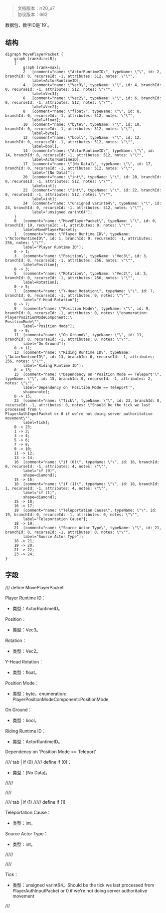 # <!-- md:samp MovePlayerPacket -->

> 文档版本：r/20_u7<br/>协议版本：662

<!-- md:samp MovePlayerPacket -->数据包，数字ID是`19`。

## 结构

```viz
digraph MovePlayerPacket {
	graph [rankdir=LR];
	{
		graph [rank=max];
		2	[comment="name: \"ActorRuntimeID\", typeName: \"\", id: 2, branchId: 0, recurseId: -1, attributes: 512, notes: \"\"",
			label=ActorRuntimeID];
		4	[comment="name: \"Vec3\", typeName: \"\", id: 4, branchId: 0, recurseId: -1, attributes: 512, notes: \"\"",
			label=Vec3];
		6	[comment="name: \"Vec2\", typeName: \"\", id: 6, branchId: 0, recurseId: -1, attributes: 512, notes: \"\"",
			label=Vec2];
		8	[comment="name: \"float\", typeName: \"\", id: 8, branchId: 0, recurseId: -1, attributes: 512, notes: \"\"",
			label=float];
		10	[comment="name: \"byte\", typeName: \"\", id: 10, branchId: 0, recurseId: -1, attributes: 512, notes: \"\"",
			label=byte];
		12	[comment="name: \"bool\", typeName: \"\", id: 12, branchId: 0, recurseId: -1, attributes: 512, notes: \"\"",
			label=bool];
		14	[comment="name: \"ActorRuntimeID\", typeName: \"\", id: 14, branchId: 0, recurseId: -1, attributes: 512, notes: \"\"",
			label=ActorRuntimeID];
		17	[comment="name: \"[No Data]\", typeName: \"\", id: 17, branchId: 0, recurseId: -1, attributes: 512, notes: \"\"",
			label="[No Data]"];
		20	[comment="name: \"int\", typeName: \"\", id: 20, branchId: 0, recurseId: -1, attributes: 512, notes: \"\"",
			label=int];
		22	[comment="name: \"int\", typeName: \"\", id: 22, branchId: 0, recurseId: -1, attributes: 512, notes: \"\"",
			label=int];
		24	[comment="name: \"unsigned varint64\", typeName: \"\", id: 24, branchId: 0, recurseId: -1, attributes: 512, notes: \"\"",
			label="unsigned varint64"];
	}
	0	[comment="name: \"MovePlayerPacket\", typeName: \"\", id: 0, branchId: 19, recurseId: -1, attributes: 0, notes: \"\"",
		label=MovePlayerPacket];
	1	[comment="name: \"Player Runtime ID\", typeName: \"ActorRuntimeID\", id: 1, branchId: 0, recurseId: -1, attributes: 256, notes: \"\"",
		label="Player Runtime ID"];
	0 -> 1;
	3	[comment="name: \"Position\", typeName: \"Vec3\", id: 3, branchId: 0, recurseId: -1, attributes: 256, notes: \"\"",
		label=Position];
	0 -> 3;
	5	[comment="name: \"Rotation\", typeName: \"Vec2\", id: 5, branchId: 0, recurseId: -1, attributes: 256, notes: \"\"",
		label=Rotation];
	0 -> 5;
	7	[comment="name: \"Y-Head Rotation\", typeName: \"\", id: 7, branchId: 0, recurseId: -1, attributes: 0, notes: \"\"",
		label="Y-Head Rotation"];
	0 -> 7;
	9	[comment="name: \"Position Mode\", typeName: \"\", id: 9, branchId: 0, recurseId: -1, attributes: 0, notes: \"enumeration: PlayerPositionModeComponent::\
PositionMode\"",
		label="Position Mode"];
	0 -> 9;
	11	[comment="name: \"On Ground\", typeName: \"\", id: 11, branchId: 0, recurseId: -1, attributes: 0, notes: \"\"",
		label="On Ground"];
	0 -> 11;
	13	[comment="name: \"Riding Runtime ID\", typeName: \"ActorRuntimeID\", id: 13, branchId: 0, recurseId: -1, attributes: 256, notes: \"\"",
		label="Riding Runtime ID"];
	0 -> 13;
	15	[comment="name: \"Dependency on 'Position Mode == Teleport'\", typeName: \"\", id: 15, branchId: 0, recurseId: -1, attributes: 2, notes: \"\"",
		label="Dependency on 'Position Mode == Teleport'",
		shape=note];
	0 -> 15;
	23	[comment="name: \"Tick\", typeName: \"\", id: 23, branchId: 0, recurseId: -1, attributes: 0, notes: \"Should be the tick we last processed from \
PlayerAuthInputPacket or 0 if we're not doing server authoritative movement\"",
		label=Tick];
	0 -> 23;
	1 -> 2;
	3 -> 4;
	5 -> 6;
	7 -> 8;
	9 -> 10;
	11 -> 12;
	13 -> 14;
	16	[comment="name: \"if (0)\", typeName: \"\", id: 16, branchId: 0, recurseId: -1, attributes: 4, notes: \"\"",
		label="if (0)",
		shape=diamond];
	15 -> 16;
	18	[comment="name: \"if (1)\", typeName: \"\", id: 18, branchId: 1, recurseId: -1, attributes: 4, notes: \"\"",
		label="if (1)",
		shape=diamond];
	15 -> 18;
	16 -> 17;
	19	[comment="name: \"Teleportation Cause\", typeName: \"\", id: 19, branchId: 0, recurseId: -1, attributes: 0, notes: \"\"",
		label="Teleportation Cause"];
	18 -> 19;
	21	[comment="name: \"Source Actor Type\", typeName: \"\", id: 21, branchId: 0, recurseId: -1, attributes: 0, notes: \"\"",
		label="Source Actor Type"];
	18 -> 21;
	19 -> 20;
	21 -> 22;
	23 -> 24;
}

```

## 字段

/// define
MovePlayerPacket

Player Runtime ID：[<!-- md:samp ActorRuntimeID -->](refs/protocols/types/actorruntimeid.md)

- 类型：ActorRuntimeID。

Position：[<!-- md:samp Vec3 -->](refs/protocols/types/vec3.md)

- 类型：Vec3。

Rotation：[<!-- md:samp Vec2 -->](refs/protocols/types/vec2.md)

- 类型：Vec2。

Y-Head Rotation：<!-- md:samp float -->

- 类型：float。

Position Mode：<!-- md:samp byte -->

- 类型：byte。enumeration: PlayerPositionModeComponent::PositionMode

On Ground：<!-- md:samp bool -->

- 类型：bool。

Riding Runtime ID：[<!-- md:samp ActorRuntimeID -->](refs/protocols/types/actorruntimeid.md)

- 类型：ActorRuntimeID。

Dependency on 'Position Mode == Teleport'

//// tab | if (0)
///// define
if (0)：<!-- md:samp [No Data] -->

- 类型：[No Data]。


/////

////

//// tab | if (1)
///// define
if (1)

Teleportation Cause：<!-- md:samp int -->

- 类型：int。

Source Actor Type：<!-- md:samp int -->

- 类型：int。


/////

////


Tick：<!-- md:samp unsigned varint64 -->

- 类型：unsigned varint64。Should be the tick we last processed from PlayerAuthInputPacket or 0 if we're not doing server authoritative movement


///
